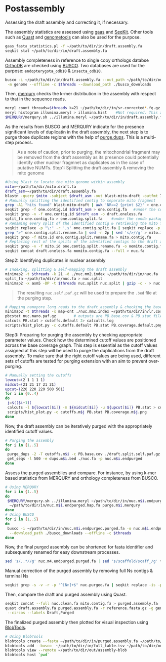 # Postassembly

Assessing the draft assembly and correcting it, if necessary.

The assembly statistics are assessed using [gaas](https://github.com/NBISweden/GAAS) and [SeqKit](https://github.com/shenwei356/seqkit). Other tools such as [Quast](https://github.com/ablab/quast) and [genometools](https://github.com/genometools/genometools) can also be used for the purpose.
```bash
gaas_fasta_statistics.pl -f ~/path/to/dir/in/draft.assembly.fa
seqkit stat ~/path/to/dir/in/draft.assembly.fa
```
Assembly completeness in reference to single copy orthologs databse [OrthoDB](https://www.orthodb.org) are checked using [BUSCO](https://busco.ezlab.org). Two databases are used for the purpose: ```endopterygota_odb10``` & ```insecta_odb10```.
```bash
busco -i ~/path/to/dir/in/draft.assembly.fa --out_path ~/path/to/dir/out -o $prefix -l ~/path/to/dir/out/$busco.db \
 -m genome --offline -c $threads --download_path ./busco_downloads
```
Then, [merqury](https://github.com/marbl/merqury) checks the k-mer distribution in the assembly with respect to that in the sequence reads.
```bash
meryl count threads=$threads k=21 ~/path/to/dir/in/sr.corrected*.fq.gz output illumina.meryl
meryl histogram illumina.meryl > illumina.hist    #Not required. This analysis gets performed in the next command by default.
$MERQURY/merqury.sh ../illumina.meryl ~/path/to/dir/in/draft.assembly.fa illumina.merqury
```
As the results from BUSCO and MERQURY indicate for the presence significant levels of duplicatin in the draft assembly, the next step is to purge those duplicate regions with the help of [purge.dups](https://github.com/dfguan/purge_dups). This is a multi-step process.
> As a note of caution, prior to purging, the mitochondrial fragment may be removed from the draft assembly as its presence could potentially identify other nuclear fragmnet as duplicates as in the case of putative NUMTs.
Step1: Splitting the draft assembly & removing the mito genome
```bash
#Using blast to locate the mito genome within assembly
mito=~/path/to/dir/mito.draft.fa
draft_asm=~/path/to/dir/draft.assembly.fa
blastn -query $mito -subject $draft_asm -out blast-mito-draft -outfmt 7
# Manually splitting the identified contig to separate mito fragment
grep -A1 "hits found" blast-mito-draft | awk 'NR==2 {print $2}' > one.contig.id
seqkit grep -f one.contig.id $draft_asm > one.contig.fa   #under the conda package 'seqkit'
seqkit grep -v -f one.contig.id $draft_asm -o draft.oneless.fa
split_fa one.contig.fa > one.contig.split.fa    #under the conda package 'purgedups'
# Renaming every split of the identified contig & retrieving the mito fragment
seqkit replace -p "\:" -r ',s' one.contig.split.fa | seqkit replace -p "\-" -r '_s' > one.contig.split.rename.fa
grep ">" one.contig.split.rename.fa | sed -n 2p | sed 's/>//g' > mito.id
seqkit grep -f mito.id one.contig.split.rename.fa > mito.contig.fa
# Replacing rest of the splits of the identified contigs to the draft assembly   
seqkit grep -v -f mito.id one.contig.split.rename.fa -o nomito.contig.fa
seqkit concat draft.oneless.fa nomito.contig.fa --full > nuc.fa
```
Step2: Identifying duplicates in nuclear assembly
```bash
# Indexing, splitting & self-mapping the draft assembly
minimap2 -t $threads -k 21 -d ./nuc.mm2.index ~/path/to/dir/in/nuc.fa
split_fa ~/path/to/dir/in/nuc.fa > nuc.split
minimap2 -x asm5 -DP -t $threads nuc.split nuc.split | gzip -c - > nuc.self.paf.gz
```
> The resulting ```nuc.self.paf.gz``` will be used to prepare the ```.bed``` file at the purging step.
```bash
# Mapping nanopore long reads to the draft assembly & checking the base coverage
minimap2 -t $threads -x map-ont ./nuc.mm2.index ~/path/to/dir/in/lr.corrected.fa.gz | gzip -c - > nuc.nano.paf.gz
pbcstat nuc.nano.paf.gz        # outputs are PB.base.cov & PB.stat files
calcuts PB.stat > cutoffs.default 2> calcults.log
scripts/hist_plot.py -c cutoffs.default PB.stat PB.coverage.default.png
```
Step3: Preparing for purging the assembly by checking appropriate parameter values. Check how the determined cutoff values are positioned across the base coverage graph. This step is essential as the cutoff values assigned at this step will be used to purge the duplications from the draft assembly. To make sure that the right cutoff values are being used, different sets of cutoffs are tested for purging extension with an aim to prevent over-purging.
```bash
# Manually setting the cutoffs
lowcut=(2 1 1 1 1)
midcut=(21 21 17 21 21)
upcut=(220 220 220 500 501)
for i in {0..4}
do
 j=$(($i+1))
 calcuts -l ${lowcut[$i]} -m ${midcut[$i]} -u ${upcut[$i]} PB.stat > cutoffs.m$j
 scripts/hist_plot.py -c cutoffs.m$j PB.stat PB.coverage.m$j.png
done
```
Now, the draft assembly can be iteratively purged with the appropriately identified cutoff values.
```bash
# Purging the assembly
for i in {1..5}
do
 purge_dups -2 -T cutoffs.m$i -c PB.base.cov ./draft.split.self.paf.gz > dups.m$i.bed 2> purge_dups.m$i.log
 get_seqs -l 500 -e dups.m$i.bed ./nuc.fa -p nuc.m$i.endpurged
done
```
Assess the purged assemblies and compare. For instance, by using k-mer based statistics from MERQURY and orthology completeness from BUSCO. 
```bash
# Using MERQURY
for i in {1..5}
do
 $MERQURY/merqury.sh ../illumina.meryl ~/path/to/dir/in/nuc.m$i.endpurged.purged.fa \
  ~/path/to/dir/in/nuc.m$i.endpurged.hap.fa purge.m$i.merqury
done
# Using BUSCO
for i in {1..5}
do
 busco -i ~/path/to/dir/in/nuc.m$i.endpurged.purged.fa -o nuc.m$i.endpurged -m genome -l ./endopterygota_odb10 \
  --download_path ./busco_downloads --offline -c $threads
done
```
Now, the final purged assembly can be shortened for fasta identifier and subsequently renamed for easy downstream processes.
```bash
sed 's/,.*//g' nuc.m4.endpurged.purged.fa | sed 's/scaffold/scaff_/g' > nuc.purged.fa
```
Manual correction of the purged assembly by removing full Ns contigs & terminal Ns
```bash
seqkit grep -s -v -r -p "^[Nn]+$" nuc.purged.fa | seqkit replace -is -p "^N+|N+$" -r "" > nuc.clean.fa
```
Then, compare the draft and purged assembly using Quast.
```bash
seqkit concat --full nuc.clean.fa mito.contig.fa > purged.assembly.fa
quast draft.assembly.fa purged.assembly.fa -r reference.fasta.gz -g genes.gff -t $threads -o ~/path/to/dir/out \
 --circos --labels Draft,Purged
```
The finalized purged assembly then plotted for visual inspection using [BlobTools](https://github.com/blobtoolkit/blobtoolkit).
```bash
# Using BlobTools
blobtools create --fasta ~/path/to/dir/in/purged.assembly.fa ~/path/to/dir/out/assembly-blob
blobtools add --busco  ~/path/to/dir/in/full_table.tsv ~/path/to/dir/out/assembly-blob
blobtools view --remote ~/path/to/dir/out/assembly-blob
blobtools host `pwd`
```

